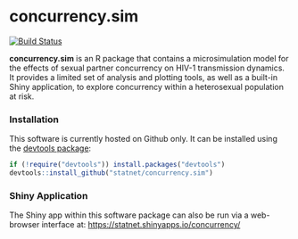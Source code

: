 # concurrency.sim

[![Build Status](https://travis-ci.org/statnet/concurrency.sim.svg?branch=master)](https://travis-ci.org/statnet/concurrency.sim)

**concurrency.sim** is an R package that contains a microsimulation model for the effects of sexual partner concurrency on HIV-1 transmission dynamics. It provides a limited set of analysis and plotting tools, as well as a built-in Shiny application, to explore concurrency within a heterosexual population at risk.

### Installation
This software is currently hosted on Github only. It can be installed using the <a href="https://github.com/hadley/devtools" target="_blank">devtools package</a>:
```r
if (!require("devtools")) install.packages("devtools")
devtools::install_github("statnet/concurrency.sim")
```

### Shiny Application
The Shiny app within this software package can also be run via a web-browser interface at: https://statnet.shinyapps.io/concurrency/
